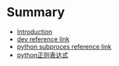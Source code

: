 # Summary

* [Introduction](README.md)
* [dev reference link](chapter1.md)
* [python subproces reference link](python-subprocessxiang-jie.md)
* [python正则表达式](pythonzheng-ze-biao-da-shi.md)

